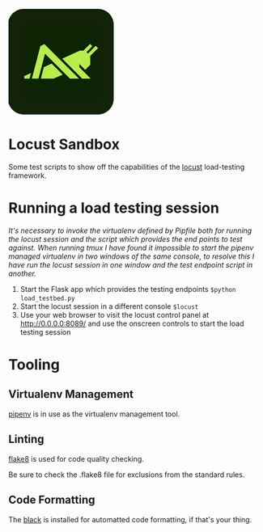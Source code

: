 ![Locust logo](doco/images/locust_logo_0.png?raw=true "Locust Logo")

# Locust Sandbox
Some test scripts to show off the capabilities of the [locust](https://locust.io) load-testing framework.

# Running a load testing session
*It's necessary to invoke the virtualenv defined by Pipfile both for running the locust session and the script which provides the end points to test against. When running tmux I have found it impossible to start the pipenv managed virtualenv in two windows of the same console, to resolve this I have run the locust session in one window and the test endpoint script in another.* 

 1. Start the Flask app which provides the testing endpoints ```$python load_testbed.py```
 2. Start the locust session in a different console ```$locust```
 3. Use your web browser to visit the locust control panel at http://0.0.0.0:8089/ and use the onscreen controls to start the load testing session


# Tooling
## Virtualenv Management
[pipenv](https://pipenv.pypa.io/en/latest/) is in use as the virtualenv management tool.

## Linting
[flake8](https://flake8.pycqa.org/en/latest/) is used for code quality checking.

Be sure to check the .flake8 file for exclusions from the standard rules.

## Code Formatting
The [black](https://black.readthedocs.io/en/stable/) is installed for automatted code formatting, if that's your thing.
